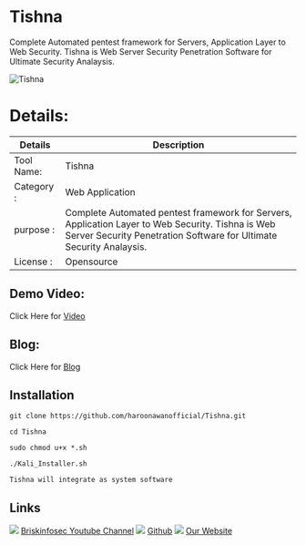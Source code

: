 Tishna
============
Complete Automated pentest framework for Servers, Application Layer to Web Security. Tishna is Web Server Security Penetration Software for Ultimate Security Analaysis. 

![Tishna](https://www.briskinfosec.com//assets/tooloftheday/142.jpg)

Details:
============
|  Details | Description |
| ------------ | ------------ |
|Tool Name:| Tishna |
|Category :| Web Application|
|purpose  :|Complete Automated pentest framework for Servers, Application Layer to Web Security. Tishna is Web Server Security Penetration Software for Ultimate Security Analaysis.|
|License :| Opensource

Demo Video:
-----------------
Click Here for [Video](https://www.youtube.com/watch?v=nqICOcOeCVs "Video")

Blog: 
--------------
Click Here for [Blog](https://www.briskinfosec.com/tooloftheday/toolofthedaydetail/Tishna-Automated-Pentest-Framework "Blog")

Installation
----------------
    git clone https://github.com/haroonawanofficial/Tishna.git

    cd Tishna

    sudo chmod u+x *.sh

    ./Kali_Installer.sh

    Tishna will integrate as system software


Links
----------------
![ ](https://img.icons8.com/color/15/000000/youtube-play.png) [Briskinfosec Youtube Channel](https://www.youtube.com/channel/UCcPmqqYETcO_7-6p_uUsF1w "Briskinfosec Youtube Channel")
 ![ ](https://img.icons8.com/glyph-neue/15/000000/github.png) [Github](https://github.com/briskinfosec "Github") 
![ ](https://img.icons8.com/ios/15/000000/internet--v2.png) [Our Website](https://www.briskinfosec.com/ "Our Website")
